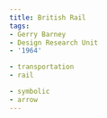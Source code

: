 ```yaml
---
title: British Rail
tags:
- Gerry Barney
- Design Research Unit
- '1964'

- transportation
- rail

- symbolic
- arrow
---
```


